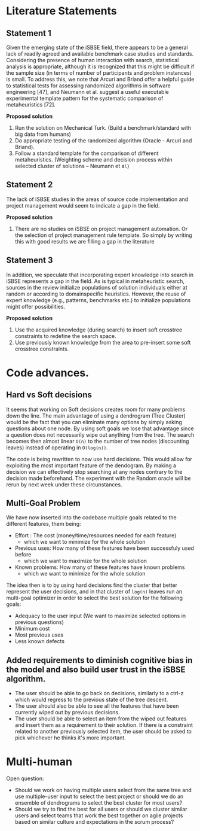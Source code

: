 # Literature Statements

## Statement 1

Given the emerging state of the iSBSE field, there appears to be a general lack of readily agreed and available benchmark case studies and standards. Considering the presence of human interaction with search, statistical analysis is appropriate, although it is recognized that this might be difficult if the sample size (in terms of number of participants and problem instances) is small. To address this, we note that Arcuri and Briand offer a helpful guide to statistical tests for assessing randomized algorithms in software engineering [47], and Neumann et al. suggest a useful executable experimental template pattern for the systematic comparison of metaheuristics [72].

**Proposed solution**

  1. Run the solution on Mechanical Turk.  (Build a benchmark/standard with big data from humans)
  2. Do appropriate testing of the randomized algorithm (Oracle - Arcuri and Briand). 
  3. Follow a standard template for the comparison of different metaheuristics. (Weighting scheme and decision process within selected cluster of solutions – Neumann et al.)

## Statement 2

The lack of iSBSE studies in the areas of source code implementation and project management would seem to indicate a gap in the field.

**Proposed solution**

  1. There are no studies on iSBSE on project management automation. Or the selection of project management rule template. So simply by writing this with good results we are filling a gap in the literature

## Statement 3

In addition, we speculate that incorporating expert knowledge into search in iSBSE represents a gap in the field. As is typical in metaheuristic search, sources in the review initialize populations of solution individuals either at random or according to domainspecific heuristics. However, the reuse of expert knowledge (e.g., patterns, benchmarks etc.) to initialize populations might offer possibilities.

**Proposed solution**

  1. Use the acquired knowledge (during search) to insert soft crosstree constraints to redefine the search space.
  2. Use previously known knowledge from the area to pre-insert some soft crosstree constraints.

# Code advances.

## Hard vs Soft decisions

It seems that working on Soft decisions creates room for many problems down the line. The main advantage of using a dendrogram (Tree Cluster) 
would be the fact that you can eliminate many options by simply asking questions about one node. By using soft goals we lose that advantage since a question does not necessarily wipe out
anything from the tree. The search becomes then almost linear `O(n)` to the number of tree nodes (discounting leaves) instead of operating in `O(log(n))`.

The code is being rewritten to now use hard decisions. This would allow for exploiting the most important feature of the dendogram. By making a decision we can effectively stop searching at any nodes contrary to the decision made beforehand.
The experiment with the Random oracle will be rerun by next week under these circunstances.


## Multi-Goal Problem

We have now inserted into the codebase multiple goals related to the different features, them being:
 
  * Effort : The cost (money/time/resources needed for each feature)
    * which we want to minimize for the whole solution
  * Previous uses: How many of these features have been successfuly used before 
    * which we want to maximize for the whole solution
  * Known problems: How many of these features have known problems
    * which we want to minimize for the whole solution
    
The idea then is to by using hard decisions find the cluster that better represent the user decisions, and in that cluster of `log(n)` leaves run an multi-goal optimizer in order to select the best solution for the following goals:

  * Adequacy to the user input (We want to maximize selected options in previous questions)
  * Minimum cost
  * Most previous uses
  * Less known defects
  
## Added requirements to diminish cognitive bias in the model and also build user trust in the iSBSE algorithm.

* The user should be able to go back on decisions, similarly to a ctrl-z which would regress to the previous state of the tree descent. 
* The user should also be able to see all the features that have been currently wiped out by previous decisions.
* The user should be able to select an item from the wiped out features and insert them as a requirement to their solution. If there is a constraint related to another previously selected item, the user should be asked to pick whichever he thinks it's more important.

# Multi-human 

Open question:
* Should we work on having multiple users select from the same tree and use multiple-user input to select the best project or should we do an ensemble of dendrograms to select the best cluster for most users?
* Should we try to find the best for all users or should we cluster similar users and select teams that work the best together on agile projects based on similar culture and expectations in the scrum process?




